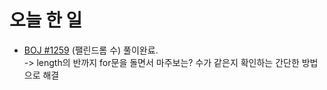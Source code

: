 # 오늘 한 일

* [BOJ #1259](https://www.acmicpc.net/problem/1259) (팰린드롬 수) 풀이완료.  
-> length의 반까지 for문을 돌면서 마주보는? 수가 같은지 확인하는 간단한 방법으로 해결
